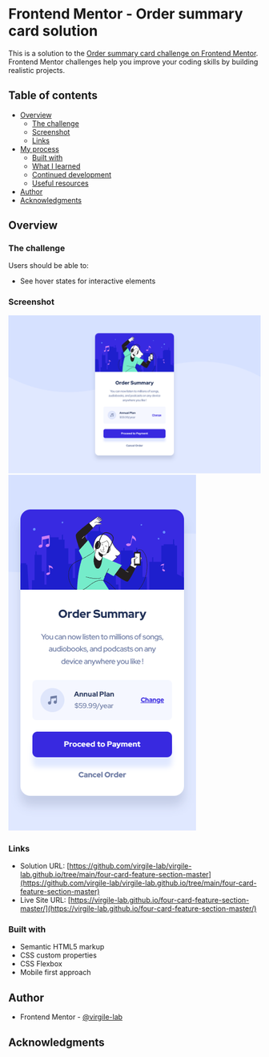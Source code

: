 # Frontend Mentor - Order summary card solution

This is a solution to the [Order summary card challenge on Frontend Mentor](https://www.frontendmentor.io/challenges/order-summary-component-QlPmajDUj). Frontend Mentor challenges help you improve your coding skills by building realistic projects. 

## Table of contents

- [Overview](#overview)
  - [The challenge](#the-challenge)
  - [Screenshot](#screenshot)
  - [Links](#links)
- [My process](#my-process)
  - [Built with](#built-with)
  - [What I learned](#what-i-learned)
  - [Continued development](#continued-development)
  - [Useful resources](#useful-resources)
- [Author](#author)
- [Acknowledgments](#acknowledgments)

## Overview

### The challenge

Users should be able to:

- See hover states for interactive elements

### Screenshot

![](./Screenshot_Desktop.png)
![](./Screenshot_Mobile.png)

### Links

- Solution URL: [https://github.com/virgile-lab/virgile-lab.github.io/tree/main/four-card-feature-section-master](https://github.com/virgile-lab/virgile-lab.github.io/tree/main/four-card-feature-section-master)
- Live Site URL: [https://virgile-lab.github.io/four-card-feature-section-master/](https://virgile-lab.github.io/four-card-feature-section-master/)

### Built with

- Semantic HTML5 markup
- CSS custom properties
- CSS Flexbox
- Mobile first approach

## Author

- Frontend Mentor - [@virgile-lab](https://www.frontendmentor.io/profile/virgile-lab)

## Acknowledgments

